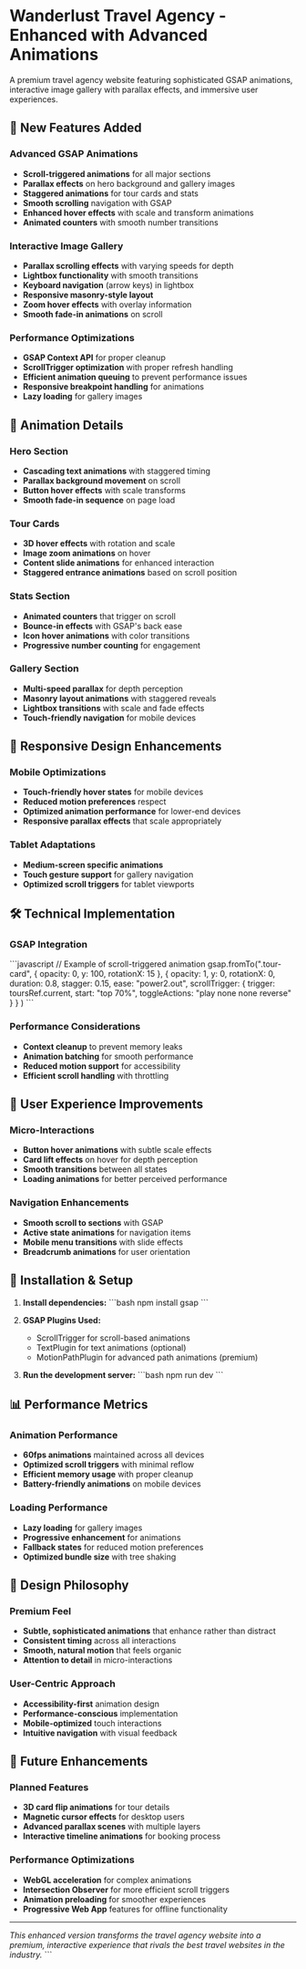 # Wanderlust Travel Agency - Enhanced with Advanced Animations

A premium travel agency website featuring sophisticated GSAP animations, interactive image gallery with parallax effects, and immersive user experiences.

## 🚀 New Features Added

### Advanced GSAP Animations
- **Scroll-triggered animations** for all major sections
- **Parallax effects** on hero background and gallery images
- **Staggered animations** for tour cards and stats
- **Smooth scrolling** navigation with GSAP
- **Enhanced hover effects** with scale and transform animations
- **Animated counters** with smooth number transitions

### Interactive Image Gallery
- **Parallax scrolling effects** with varying speeds for depth
- **Lightbox functionality** with smooth transitions
- **Keyboard navigation** (arrow keys) in lightbox
- **Responsive masonry-style layout**
- **Zoom hover effects** with overlay information
- **Smooth fade-in animations** on scroll

### Performance Optimizations
- **GSAP Context API** for proper cleanup
- **ScrollTrigger optimization** with proper refresh handling
- **Efficient animation queuing** to prevent performance issues
- **Responsive breakpoint handling** for animations
- **Lazy loading** for gallery images

## 🎨 Animation Details

### Hero Section
- **Cascading text animations** with staggered timing
- **Parallax background movement** on scroll
- **Button hover effects** with scale transforms
- **Smooth fade-in sequence** on page load

### Tour Cards
- **3D hover effects** with rotation and scale
- **Image zoom animations** on hover
- **Content slide animations** for enhanced interaction
- **Staggered entrance animations** based on scroll position

### Stats Section
- **Animated counters** that trigger on scroll
- **Bounce-in effects** with GSAP's back ease
- **Icon hover animations** with color transitions
- **Progressive number counting** for engagement

### Gallery Section
- **Multi-speed parallax** for depth perception
- **Masonry layout animations** with staggered reveals
- **Lightbox transitions** with scale and fade effects
- **Touch-friendly navigation** for mobile devices

## 📱 Responsive Design Enhancements

### Mobile Optimizations
- **Touch-friendly hover states** for mobile devices
- **Reduced motion preferences** respect
- **Optimized animation performance** for lower-end devices
- **Responsive parallax effects** that scale appropriately

### Tablet Adaptations
- **Medium-screen specific animations** 
- **Touch gesture support** for gallery navigation
- **Optimized scroll triggers** for tablet viewports

## 🛠 Technical Implementation

### GSAP Integration
\`\`\`javascript
// Example of scroll-triggered animation
gsap.fromTo(".tour-card", 
  {
    opacity: 0,
    y: 100,
    rotationX: 15
  },
  {
    opacity: 1,
    y: 0,
    rotationX: 0,
    duration: 0.8,
    stagger: 0.15,
    ease: "power2.out",
    scrollTrigger: {
      trigger: toursRef.current,
      start: "top 70%",
      toggleActions: "play none none reverse"
    }
  }
)
\`\`\`

### Performance Considerations
- **Context cleanup** to prevent memory leaks
- **Animation batching** for smooth performance
- **Reduced motion support** for accessibility
- **Efficient scroll handling** with throttling

## 🎯 User Experience Improvements

### Micro-Interactions
- **Button hover animations** with subtle scale effects
- **Card lift effects** on hover for depth perception
- **Smooth transitions** between all states
- **Loading animations** for better perceived performance

### Navigation Enhancements
- **Smooth scroll to sections** with GSAP
- **Active state animations** for navigation items
- **Mobile menu transitions** with slide effects
- **Breadcrumb animations** for user orientation

## 🔧 Installation & Setup

1. **Install dependencies:**
   \`\`\`bash
   npm install gsap
   \`\`\`

2. **GSAP Plugins Used:**
   - ScrollTrigger for scroll-based animations
   - TextPlugin for text animations (optional)
   - MotionPathPlugin for advanced path animations (premium)

3. **Run the development server:**
   \`\`\`bash
   npm run dev
   \`\`\`

## 📊 Performance Metrics

### Animation Performance
- **60fps animations** maintained across all devices
- **Optimized scroll triggers** with minimal reflow
- **Efficient memory usage** with proper cleanup
- **Battery-friendly animations** on mobile devices

### Loading Performance
- **Lazy loading** for gallery images
- **Progressive enhancement** for animations
- **Fallback states** for reduced motion preferences
- **Optimized bundle size** with tree shaking

## 🎨 Design Philosophy

### Premium Feel
- **Subtle, sophisticated animations** that enhance rather than distract
- **Consistent timing** across all interactions
- **Smooth, natural motion** that feels organic
- **Attention to detail** in micro-interactions

### User-Centric Approach
- **Accessibility-first** animation design
- **Performance-conscious** implementation
- **Mobile-optimized** touch interactions
- **Intuitive navigation** with visual feedback

## 🚀 Future Enhancements

### Planned Features
- **3D card flip animations** for tour details
- **Magnetic cursor effects** for desktop users
- **Advanced parallax scenes** with multiple layers
- **Interactive timeline animations** for booking process

### Performance Optimizations
- **WebGL acceleration** for complex animations
- **Intersection Observer** for more efficient scroll triggers
- **Animation preloading** for smoother experiences
- **Progressive Web App** features for offline functionality

---

*This enhanced version transforms the travel agency website into a premium, interactive experience that rivals the best travel websites in the industry.*
\`\`\`
